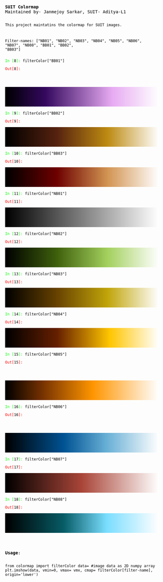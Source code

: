 <!DOCTYPE html>
<html>
<head>
	<meta http-equiv="content-type" content="text/html; charset=utf-8"/>
	<title></title>
	<meta name="generator" content="LibreOffice 7.6.6.3 (Linux)"/>
	<meta name="created" content="00:00:00"/>
	<meta name="changed" content="2024-05-27T14:13:11.947535562"/>
	<meta name="qrichtext" content="1"/>
	<meta name="created" content="00:00:00">
	<style type="text/css">
		p { font-variant: normal; color: #000000; font-family: Monospace; font-size: 9pt; font-style: normal; font-weight: normal; margin-bottom: 0.1in }
		pre { font-variant: normal; color: #000000; font-style: normal; font-weight: normal }
	</style>
</head>
<body lang="en-US" text="#000000" dir="ltr"><pre><b>SUIT Colormap</b>
Maintained by- Janmejoy Sarkar, SUIT- Aditya-L1

This project maintatins the colormap for SUIT images.

Filter-names:
[&quot;NB01&quot;, &quot;NB02&quot;, &quot;NB03&quot;, &quot;NB04&quot;, &quot;NB05&quot;, &quot;NB06&quot;, &quot;NB07&quot;, &quot;NB08&quot;, &quot;BB01&quot;, &quot;BB02&quot;, &quot;BB03&quot;]</pre><p style="margin-bottom: 0in">
<font color="#00ff00">In [</font>8<font color="#00ff00">]:</font>
filterColor[&quot;BB01&quot;]</p>
<p style="margin-bottom: 0in"><font color="#ff0000">Out[</font>8<font color="#ff0000">]:</font>
</p>
<p><br/>
<br/>

</p>
<p style="margin-bottom: 0in"><img src="README_files/qt_img170316928122886.png" name="Image1" align="bottom" width="512" height="64" border="0"/>

</p>
<p style="margin-bottom: 0in"><font color="#00ff00">In [</font>9<font color="#00ff00">]:</font>
filterColor[&quot;BB02&quot;]</p>
<p style="margin-bottom: 0in"><font color="#ff0000">Out[</font>9<font color="#ff0000">]:</font>
</p>
<p style="margin-bottom: 0in"><img src="README_files/qt_img170372762697734.png" name="Image2" align="bottom" width="512" height="64" border="0"/>

</p>
<p style="margin-bottom: 0in"><font color="#00ff00">In [</font>10<font color="#00ff00">]:</font>
filterColor[&quot;BB03&quot;]</p>
<p style="margin-bottom: 0in"><font color="#ff0000">Out[</font>10<font color="#ff0000">]:</font>
</p>
<p style="margin-bottom: 0in"><img src="README_files/qt_img170428597272582.png" name="Image3" align="bottom" width="512" height="64" border="0"/>

</p>
<p style="margin-bottom: 0in"><font color="#00ff00">In [</font>11<font color="#00ff00">]:</font>
filterColor[&quot;NB01&quot;]</p>
<p style="margin-bottom: 0in"><font color="#ff0000">Out[</font>11<font color="#ff0000">]:</font>
</p>
<p style="margin-bottom: 0in"><img src="README_files/qt_img170523086553094.png" name="Image4" align="bottom" width="512" height="64" border="0"/>

</p>
<p style="margin-bottom: 0in"><font color="#00ff00">In [</font>12<font color="#00ff00">]:</font>
filterColor[&quot;NB02&quot;]</p>
<p style="margin-bottom: 0in"><font color="#ff0000">Out[</font>12<font color="#ff0000">]:</font>
</p>
<p style="margin-bottom: 0in"><img src="README_files/qt_img170656230539270.png" name="Image5" align="bottom" width="512" height="64" border="0"/>

</p>
<p style="margin-bottom: 0in"><font color="#00ff00">In [</font>13<font color="#00ff00">]:</font>
filterColor[&quot;NB03&quot;]</p>
<p style="margin-bottom: 0in"><font color="#ff0000">Out[</font>13<font color="#ff0000">]:</font>
</p>
<p style="margin-bottom: 0in"><img src="README_files/qt_img170789374525446.png" name="Image6" align="bottom" width="512" height="64" border="0"/>

</p>
<p style="margin-bottom: 0in"><font color="#00ff00">In [</font>14<font color="#00ff00">]:</font>
filterColor[&quot;NB04&quot;]</p>
<p style="margin-bottom: 0in"><font color="#ff0000">Out[</font>14<font color="#ff0000">]:</font>
</p>
<p style="margin-bottom: 0in"><img src="README_files/qt_img170922518511622.png" name="Image7" align="bottom" width="512" height="64" border="0"/>

</p>
<p style="margin-bottom: 0in"><font color="#00ff00">In [</font>15<font color="#00ff00">]:</font>
filterColor[&quot;NB05&quot;]</p>
<p style="margin-bottom: 0in"><font color="#ff0000">Out[</font>15<font color="#ff0000">]:</font>
</p>
<p><br/>
<br/>

</p>
<p style="margin-bottom: 0in"><img src="README_files/qt_img171055662497798.png" name="Image8" align="bottom" width="512" height="64" border="0"/>

</p>
<p style="margin-bottom: 0in"><font color="#00ff00">In [</font>16<font color="#00ff00">]:</font>
filterColor[&quot;NB06&quot;]</p>
<p style="margin-bottom: 0in"><font color="#ff0000">Out[</font>16<font color="#ff0000">]:</font>
</p>
<p><br/>
<br/>

</p>
<p style="margin-bottom: 0in"><img src="README_files/qt_img171188806483974.png" name="Image9" align="bottom" width="512" height="64" border="0"/>

</p>
<p style="margin-bottom: 0in"><font color="#00ff00">In [</font>17<font color="#00ff00">]:</font>
filterColor[&quot;NB07&quot;]</p>
<p style="margin-bottom: 0in"><font color="#ff0000">Out[</font>17<font color="#ff0000">]:</font>
</p>
<p style="margin-bottom: 0in"><img src="README_files/qt_img171283295764486.png" name="Image10" align="bottom" width="512" height="64" border="0"/>

</p>
<p style="margin-bottom: 0in"><font color="#00ff00">In [</font>18<font color="#00ff00">]:</font>
filterColor[&quot;NB08&quot;]</p>
<p style="margin-bottom: 0in"><font color="#ff0000">Out[</font>18<font color="#ff0000">]:</font>
</p>
<p style="margin-bottom: 0in"><img src="README_files/qt_img171416439750662.png" name="Image11" align="bottom" width="512" height="64" border="0"/>

</p>
<p><br/>
<br/>

</p>
<pre><b>Usage</b>:

from colormap import filterColor
data= #image data as 2D numpy array
plt.imshow(data, vmin=0, vmax= vmx, cmap= filterColor[filter-name], origin='lower')</pre>
</body>
</html>